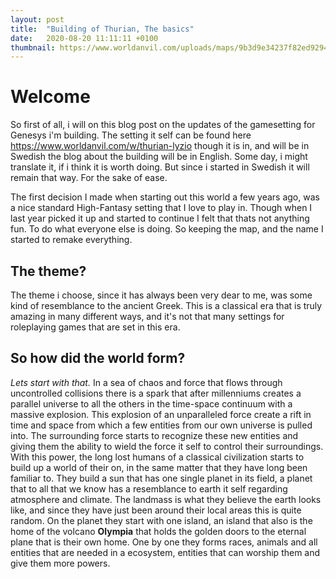 ```yaml
---
layout: post
title:  "Building of Thurian, The basics"
date:   2020-08-20 11:11:11 +0100
thumbnail: https://www.worldanvil.com/uploads/maps/9b3d9e34237f82ed92949f45c45ee396.jpeg
---
```


# Welcome
So first of all, i will on this blog post on the updates of the gamesetting for Genesys i'm building. The setting it self can be found here https://www.worldanvil.com/w/thurian-lyzio though it is in, and will be in Swedish the blog about the building will be in English.
Some day, i might translate it, if i think it is worth doing. But since i started in Swedish it will remain that way. For the sake of ease.

The first decision I made when starting out this world a few years ago, was a nice standard High-Fantasy setting that I love to play in. Though when I last year picked it up and started to continue I felt that thats not anything fun. To do what everyone else is doing. So keeping the map, and the name I started to remake everything.

## The theme?
The theme i choose, since it has always been very dear to me, was some kind of resemblance to the ancient Greek. This is a classical era that is truly amazing in many different ways, and it's not that many settings for roleplaying games that are set in this era.

## So how did the world form?
*Lets start with that.*
In a sea of chaos and force that flows through uncontrolled collisions there is a spark that after millenniums creates a parallel universe to all the others in the time-space continuum with a massive explosion. This explosion of an unparalleled force create a rift in time and space from which a few entities from our own universe is pulled into.
The surrounding force starts to recognize these new entities and giving them the ability to wield the force it self to control their surroundings.
With this power, the long lost humans of a classical civilization starts to build up a world of their on, in the same matter that they have long been familiar to. They build a sun that has one single planet in its field, a planet that to all that we know has a resemblance to earth it self regarding atmosphere and climate. The landmass is what they believe the earth looks like, and since they have just been around their local areas this is quite random.
On the planet they start with one island, an island that also is the home of the volcano **Olympia** that holds the golden doors to the eternal plane that is their own home.
One by one they forms races, animals and all entities that are needed in a ecosystem, entities that can worship them and give them more powers.

